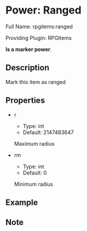 # Power: Ranged

Full Name: rpgitems:ranged

Providing Plugin: RPGItems

**Is a marker power**.

<!-- beginCustomHeader -->
<!-- endCustomHeader -->

## Description

Mark this item as ranged
<!-- beginCustomDescription -->
<!-- endCustomDescription -->

## Properties

* r

  * Type: int
  * Default: 2147483647

  Maximum radius

* rm

  * Type: int
  * Default: 0

  Minimum radius


<!-- beginCustomProperties -->
<!-- endCustomProperties -->

## Example

<!-- beginCustomExample -->
<!-- endCustomExample -->

## Note

<!-- beginCustomNote -->
<!-- endCustomNote -->